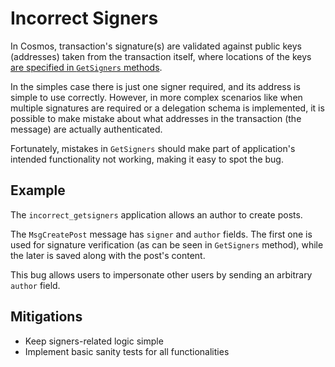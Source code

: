 # Incorrect Signers

In Cosmos, transaction's signature(s) are validated against public keys (addresses) taken from the transaction itself,
where locations of the keys [are specified in `GetSigners` methods](https://docs.cosmos.network/master/core/transactions.html#signing-transactions).

In the simples case there is just one signer required, and its address is simple to use correctly.
However, in more complex scenarios like when multiple signatures are required or a delegation schema is implemented,
it is possible to make mistake about what addresses in the transaction (the message) are actually authenticated. 

Fortunately, mistakes in `GetSigners` should make part of application's intended functionality not working,
making it easy to spot the bug.  

## Example 

The `incorrect_getsigners` application allows an author to create posts.

The `MsgCreatePost` message has `signer` and `author` fields. The first one is used for signature verification (as can be seen in `GetSigners` method), while the later is saved along with the post's content.

This bug allows users to impersonate other users by sending an arbitrary `author` field.

## Mitigations

- Keep signers-related logic simple
- Implement basic sanity tests for all functionalities

